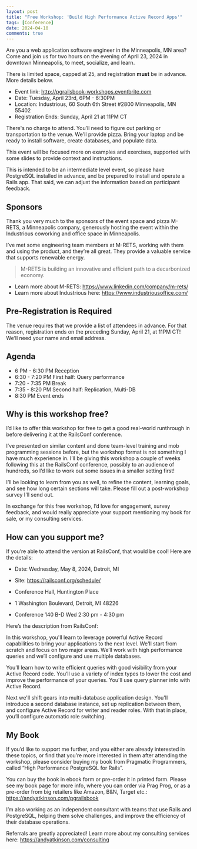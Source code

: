 ```yaml
---
layout: post
title: "Free Workshop: 'Build High Performance Active Record Apps'"
tags: [Conference]
date: 2024-04-10
comments: true
---
```


Are you a web application software engineer in the Minneapolis, MN area? Come and join us for two hours on the evening of April 23, 2024 in downtown Minneapolis, to meet, socialize, and learn.

There is limited space, capped at 25, and registration **must** be in advance. More details below.

- Event link: <http://pgrailsbook-workshops.eventbrite.com>
- Date: Tuesday, April 23rd, 6PM - 6:30PM
- Location: Industrious, 60 South 6th Street #2800 Minneapolis, MN 55402
- Registration Ends: Sunday, April 21 at 11PM CT

There's no charge to attend. You’ll need to figure out parking or transportation to the venue. We'll provide pizza. Bring your laptop and be ready to install software, create databases, and populate data.

This event will be focused more on examples and exercises, supported with some slides to provide context and instructions.

This is intended to be an intermediate level event, so please have PostgreSQL installed in advance, and be prepared to install and operate a Rails app. That said, we can adjust the information based on participant feedback.

## Sponsors

Thank you very much to the sponsors of the event space and pizza M-RETS, a Minneapolis company, generously hosting the event within the Industrious coworking and office space in Minneapolis.

I’ve met some engineering team members at M-RETS, working with them and using the product, and they’re all great. They provide a valuable service that supports renewable energy.

> M-RETS is building an innovative and efficient path to a decarbonized economy.

- Learn more about M-RETS: <https://www.linkedin.com/company/m-rets/>
- Learn more about Industrious here: <https://www.industriousoffice.com/>


## Pre-Registration is Required

The venue requires that we provide a list of attendees in advance. For that reason, registration ends on the preceding Sunday, April 21, at 11PM CT! We’ll need your name and email address.

## Agenda

- 6 PM - 6:30 PM Reception
- 6:30 - 7:20 PM First half: Query performance
- 7:20 - 7:35 PM Break
- 7:35 - 8:20 PM Second half: Replication, Multi-DB
- 8:30 PM Event ends

## Why is this workshop free?

I’d like to offer this workshop for free to get a good real-world runthrough in before delivering it at the RailsConf conference.

I’ve presented on similar content and done team-level training and mob programming sessions before, but the workshop format is not something I have much experience in. I’ll be giving this workshop a couple of weeks following this at the RailsConf conference, possibly to an audience of hundreds, so I’d like to work out some issues in a smaller setting first!

I’ll be looking to learn from you as well, to refine the content, learning goals, and see how long certain sections will take. Please fill out a post-workshop survey I'll send out.

In exchange for this free workshop, I’d love for engagement, survey feedback, and would really appreciate your support mentioning my book for sale, or my consulting services.

## How can you support me?

If you’re able to attend the version at RailsConf, that would be cool! Here are the details:

- Date: Wednesday, May 8, 2024, Detroit, MI
- Site: <https://railsconf.org/schedule/>

- Conference Hall, Huntington Place
- 1 Washington Boulevard, Detroit, MI 48226
- Conference 140 B-D Wed 2:30 pm - 4:30 pm

Here’s the description from RailsConf:

In this workshop, you'll learn to leverage powerful Active Record capabilities to bring your applications to the next level. We'll start from scratch and focus on two major areas. We’ll work with high performance queries and we’ll configure and use multiple databases.

You’ll learn how to write efficient queries with good visibility from your Active Record code. You’ll use a variety of index types to lower the cost and improve the performance of your queries. You'll use query planner info with Active Record.

Next we'll shift gears into multi-database application design. You'll introduce a second database instance, set up replication between them, and configure Active Record for writer and reader roles. With that in place, you’ll configure automatic role switching.


## My Book

If you’d like to support me further, and you either are already interested in these topics, or find that you’re more interested in them after attending the workshop, please consider buying my book from Pragmatic Programmers, called “High Performance PostgreSQL for Rails”.

You can buy the book in ebook form or pre-order it in printed form. Please see my book page for more info, where you can order via Prag Prog, or as a pre-order from big retailers like Amazon, B&N, Target etc.: <https://andyatkinson.com/pgrailsbook>

I’m also working as an independent consultant with teams that use Rails and PostgreSQL, helping them solve challenges, and improve the efficiency of their database operations.

Referrals are greatly appreciated! Learn more about my consulting services here: <https://andyatkinson.com/consulting>
